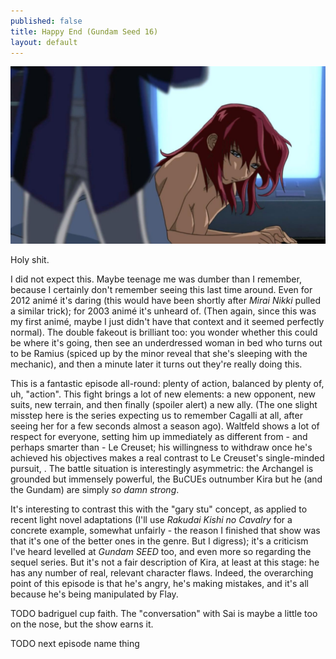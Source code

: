 ```yaml
---
published: false
title: Happy End (Gundam Seed 16)
layout: default
---
```




![](/he.jpg)

Holy shit.

I did not expect this. Maybe teenage me was dumber than I remember, because I certainly don't remember seeing this last time around. Even for 2012 animé it's daring (this would have been shortly after *Mirai Nikki* pulled a similar trick); for 2003 animé it's unheard of. (Then again, since this was my first animé, maybe I just didn't have that context and it seemed perfectly normal). The double fakeout is brilliant too: you wonder whether this could be where it's going, then see an underdressed woman in bed who turns out to be Ramius (spiced up by the minor reveal that she's sleeping with the mechanic), and then a minute later it turns out they're really doing this.

This is a fantastic episode all-round: plenty of action, balanced by plenty of, uh, "action". This fight brings a lot of new elements: a new opponent, new suits, new terrain, and then finally (spoiler alert) a new ally. (The one slight misstep here is the series expecting us to remember Cagalli at all, after seeing her for a few seconds almost a season ago). Waltfeld shows a lot of respect for everyone, setting him up immediately as different from - and perhaps smarter than - Le Creuset; his willingness to withdraw once he's achieved his objectives makes a real contrast to Le Creuset's single-minded pursuit, . The battle situation is interestingly asymmetric: the Archangel is grounded but immensely powerful, the BuCUEs outnumber Kira but he (and the Gundam) are simply *so damn strong*.

It's interesting to contrast this with the "gary stu" concept, as applied to recent light novel adaptations (I'll use *Rakudai Kishi no Cavalry* for a concrete example, somewhat unfairly - the reason I finished that show was that it's one of the better ones in the genre. But I digress); it's a criticism I've heard levelled at *Gundam SEED* too, and even more so regarding the sequel series. But it's not a fair description of Kira, at least at this stage: he has any number of real, relevant character flaws. Indeed, the overarching point of this episode is that he's angry, he's making mistakes, and it's all because he's being manipulated by Flay.

TODO badriguel cup faith. The "conversation" with Sai is maybe a little too on the nose, but the show earns it.

TODO next episode name thing
